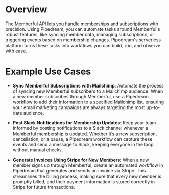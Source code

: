 # Overview

The Memberful API lets you handle memberships and subscriptions with precision. Using Pipedream, you can automate tasks around Memberful's robust features, like syncing member data, managing subscriptions, or triggering events based on membership changes. Pipedream's serverless platform turns these tasks into workflows you can build, run, and observe with ease.

# Example Use Cases

- **Sync Memberful Subscriptions with Mailchimp**: Automate the process of syncing new Memberful subscribers to a Mailchimp audience. When a new member subscribes through Memberful, use a Pipedream workflow to add their information to a specified Mailchimp list, ensuring your email marketing campaigns are always targeting the most up-to-date audience.

- **Post Slack Notifications for Membership Updates**: Keep your team informed by posting notifications to a Slack channel whenever a Memberful membership is updated. Whether it’s a new subscription, cancellation, or a pause, a Pipedream workflow can capture these events and send a message to Slack, keeping everyone in the loop without manual checks.

- **Generate Invoices Using Stripe for New Members**: When a new member signs up through Memberful, create an automated workflow in Pipedream that generates and sends an invoice via Stripe. This streamlines the billing process, making sure that every new member is promptly billed, and their payment information is stored correctly in Stripe for future transactions.

